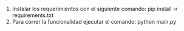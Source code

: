 1. Instalar los requerimientos con  el siguiente comando: pip install -r requirements.txt
2. Para correr la funcionalidad ejecutar el comando: python main.py
